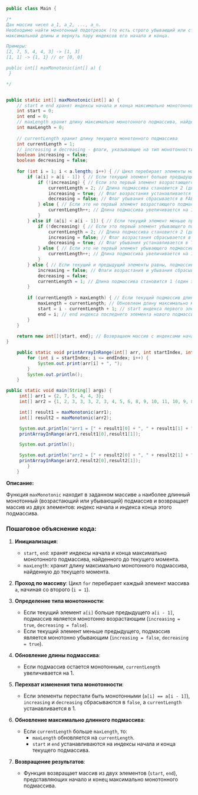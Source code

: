 ```java
public class Main {

/*
Дан массив чисел a_1, a_2, ..., a_n.
Необходимо найти монотонный подотрезок (то есть строго убывающий или строго возрастающий)
максимальной длины и вернуть пару индексов его начала и конца.

Примеры:
[2, 7, 5, 4, 4, 3] -> [1, 3]
[1, 1] -> {1, 1} // or [0, 0]

public int[] maxMonotonic(int[] a) {
 }

*/


public static int[] maxMonotonic(int[] a) { 
    // start и end хранят индексы начала и конца максимально монотонного подмассива
    int start = 0;
    int end = 0;
    // maxLength хранит длину максимально монотонного подмассива, найденную до текущего момента
    int maxLength = 0;
    
    // currentLength хранит длину текущего монотонного подмассива
    int currentLength = 1;
    // increasing и decreasing - флаги, указывающие на тип монотонности текущего подмассива (возрастания или убывания)
    boolean increasing = false;
    boolean decreasing = false;
    
    for (int i = 1; i < a.length; i++) { // Цикл перебирает элементы массива начиная с второго
        if (a[i] > a[i - 1]) { // Если текущий элемент больше предыдущего, подмассив монотонно возрастает
            if (!increasing) { // Если это первый элемент возрастающего подмассива
                currentLength = 2; // Длина подмассива становится 2 (два элемента)
                increasing = true; // Флаг возрастания устанавливается в TRUE
                decreasing = false; // Флаг убывания сбрасывается в FALSE
            } else { // Если это не первый элемент возрастающего подмассива
                currentLength++; // Длина подмассива увеличивается на 1
            }
        } else if (a[i] < a[i - 1]) { // Если текущий элемент меньше предыдущего, подмассив монотонно убывает
            if (!decreasing) { // Если это первый элемент убывающего подмассива
                currentLength = 2; // Длина подмассива становится 2 (два элемента)
                increasing = false; // Флаг возрастания сбрасывается в FALSE
                decreasing = true; // Флаг убывания устанавливается в TRUE
            } else { // Если это не первый элемент убывающего подмассива
                currentLength++; // Длина подмассива увеличивается на 1
            }
        } else { // Если текущий и предыдущий элементы равны, подмассив прерывается
            increasing = false; // Флаги возрастания и убывания сбрасываются в FALSE
            decreasing = false;
            currentLength = 1; // Длина подмассива становится 1 (один элемент)
        }
        
        if (currentLength > maxLength) { // Если текущий подмассив длиннее предыдущего максимального
            maxLength = currentLength; // Обновляем длину максимально монотонного подмассива
            start = i - currentLength + 1; // start индекса первого элемента нового подмассива
            end = i; // end индекса последнего элемента нового подмассива
        }
    }
    
    return new int[]{start, end}; // Возвращаем массив с индексами начала и конца максимально монотонного подмассива
}

    public static void printArrayInRange(int[] arr, int startIndex, int endIndex) {
        for (int i = startIndex; i <= endIndex; i++) {
            System.out.print(arr[i] + ", ");
        }
        System.out.println();
    }

public static void main(String[] args) { 
     int[] arr1 = {2, 7, 5, 4, 4, 3};
     int[] arr2 = {1, 2, 3, 3, 3, 2, 3, 4, 5, 6, 8, 9, 10, 11, 10, 9, 8, 7, 6, 5, 4, 3, 2, 1};

     int[] result1 = maxMonotonic(arr1);
     int[] result2 = maxMonotonic(arr2);

     System.out.println("arr1 = [" + result1[0] + ", " + result1[1] + "]"); // Выводим индексы максимально монотонного подмассива для arr1
     printArrayInRange(arr1,result1[0],result1[1]);

     System.out.println();

     System.out.println("arr2 = [" + result2[0] + ", " + result2[1] + "]"); // Выводим индексы максимально монотонного подмассива для arr2
     printArrayInRange(arr2,result2[0],result2[1]);
        }
    }
```

 

**Описание:**

Функция `maxMonotonic` находит  в заданном массиве `a` наиболее длинный монотонный (возрастающий или убывающий) подмассив и возвращает массив из двух элементов: индекс начала и индекса конца этого подмассива.



### Пошаговое объяснение кода:


1. **Инициализация**:
   -  `start`, `end`: хранят индексы начала и конца максимально монотонного подмассива, найденного до текущего момента.
   -  `maxLength`: хранит длину максимально монотонного подмассива, найденную до текущего момента. 

2. **Проход по массиву**: Цикл `for` перебирает каждый элемент массива `a`, начиная со второго (`i = 1`).


3. **Определение типа монотонности**:
   -  Если текущий элемент `a[i]` больше предыдущего `a[i - 1]`, подмассив является монотонно возрастающим (`increasing = true`, `decreasing = false`).
   -  Если текущий элемент меньше предыдущего, подмассив является монотонно убывающим (`increasing = false`, `decreasing = true`).


4. **Обновление длины подмассива**: 
   - Если подмассив остается монотонным, `currentLength` увеличивается на 1.

5. **Перехват изменения типа монотонности**: 
   -  Если элементы перестали быть монотонными (`a[i] == a[i - 1]`), `increasing` и `decreasing` сбрасываются в `false`, а `currentLength` устанавливается в 1.

6. **Обновление максимально длинного подмассива**:
   -  Если `currentLength` больше `maxLength`, то:
      - `maxLength` обновляется на `currentLength`.
      - `start` и `end` устанавливаются на индексы начала и конца текущего подмассива.



7. **Возвращение результатов**: 
    - Функция возвращает массив из двух элементов (`start`, `end`), представляющих начало и конец максимально монотонного подмассива.





